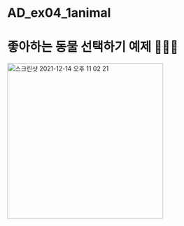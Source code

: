 # AD_ex04_1animal

# 좋아하는 동물 선택하기 예제 🐶🐱🐰

<img width="356" alt="스크린샷 2021-12-14 오후 11 02 21" src="https://user-images.githubusercontent.com/88240177/146012962-09fd2dd8-a338-4e97-9e5e-e000a54ae721.png">
